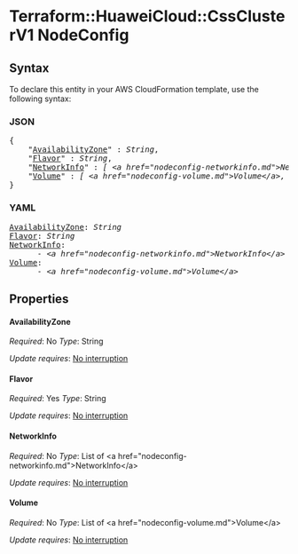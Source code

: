 # Terraform::HuaweiCloud::CssClusterV1 NodeConfig

## Syntax

To declare this entity in your AWS CloudFormation template, use the following syntax:

### JSON

<pre>
{
    "<a href="#availabilityzone" title="AvailabilityZone">AvailabilityZone</a>" : <i>String</i>,
    "<a href="#flavor" title="Flavor">Flavor</a>" : <i>String</i>,
    "<a href="#networkinfo" title="NetworkInfo">NetworkInfo</a>" : <i>[ &lt;a href=&#34;nodeconfig-networkinfo.md&#34;&gt;NetworkInfo&lt;/a&gt;, ... ]</i>,
    "<a href="#volume" title="Volume">Volume</a>" : <i>[ &lt;a href=&#34;nodeconfig-volume.md&#34;&gt;Volume&lt;/a&gt;, ... ]</i>
}
</pre>

### YAML

<pre>
<a href="#availabilityzone" title="AvailabilityZone">AvailabilityZone</a>: <i>String</i>
<a href="#flavor" title="Flavor">Flavor</a>: <i>String</i>
<a href="#networkinfo" title="NetworkInfo">NetworkInfo</a>: <i>
      - &lt;a href=&#34;nodeconfig-networkinfo.md&#34;&gt;NetworkInfo&lt;/a&gt;</i>
<a href="#volume" title="Volume">Volume</a>: <i>
      - &lt;a href=&#34;nodeconfig-volume.md&#34;&gt;Volume&lt;/a&gt;</i>
</pre>

## Properties

#### AvailabilityZone

_Required_: No
_Type_: String

_Update requires_: [No interruption](https://docs.aws.amazon.com/AWSCloudFormation/latest/UserGuide/using-cfn-updating-stacks-update-behaviors.html#update-no-interrupt)

#### Flavor

_Required_: Yes
_Type_: String

_Update requires_: [No interruption](https://docs.aws.amazon.com/AWSCloudFormation/latest/UserGuide/using-cfn-updating-stacks-update-behaviors.html#update-no-interrupt)

#### NetworkInfo

_Required_: No
_Type_: List of &lt;a href=&#34;nodeconfig-networkinfo.md&#34;&gt;NetworkInfo&lt;/a&gt;

_Update requires_: [No interruption](https://docs.aws.amazon.com/AWSCloudFormation/latest/UserGuide/using-cfn-updating-stacks-update-behaviors.html#update-no-interrupt)

#### Volume

_Required_: No
_Type_: List of &lt;a href=&#34;nodeconfig-volume.md&#34;&gt;Volume&lt;/a&gt;

_Update requires_: [No interruption](https://docs.aws.amazon.com/AWSCloudFormation/latest/UserGuide/using-cfn-updating-stacks-update-behaviors.html#update-no-interrupt)

